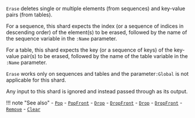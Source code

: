 `Erase` deletes single or multiple elements (from sequences) and key-value pairs (from tables). 

For a sequence, this shard expects the index (or a sequence of indices in descending order) of the element(s) to be erased, followed by the name of the sequence variable in the `:Name` parameter.

For a table, this shard expects the key (or a sequence of keys) of the key-value pair(s) to be erased, followed by the name of the table variable in the `:Name` parameter. 

`Erase` works only on sequences and tables and the parameter`:Global` is not applicable for this shard.

Any input to this shard is ignored and instead passed through as its output.

!!! note "See also"
    - [`Pop`](../Pop)
    - [`PopFront`](../PopFront)
    - [`Drop`](../Drop)
    - [`DropFront`](../DropFront)
    - [`Drop`](../Drop)
    - [`DropFront`](../DropFront)
    - [`Remove`](../Remove)
    - [`Clear`](../Clear)
